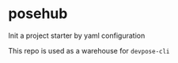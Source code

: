 # posehub

Init a project starter by yaml configuration

This repo is used as a warehouse for `devpose-cli`
